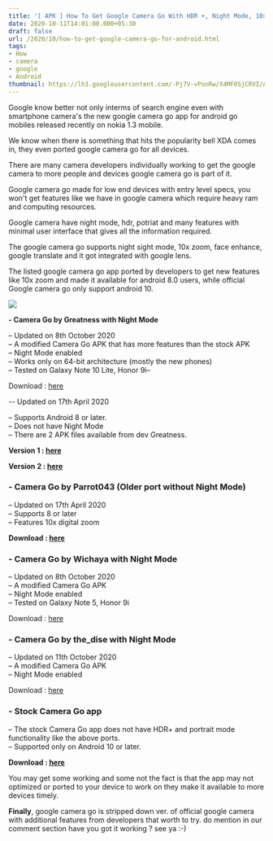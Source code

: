 ```yaml
---
title: '[ APK ] How To Get Google Camera Go With HDR +, Night Mode, 10xzoom For Android !'
date: 2020-10-11T14:01:00.000+05:30
draft: false
url: /2020/10/how-to-get-google-camera-go-for-android.html
tags: 
- How
- camera
- google
- Android
thumbnail: https://lh3.googleusercontent.com/-Pj7V-vPonRw/X4MF0SjCRVI/AAAAAAAABxQ/yqcnvvbUw7woxQvHmFkmbVKRibieLNR4QCLcBGAsYHQ/s1600/1602422220642104-0.png
---
```


  

Google know better not only interms of search engine even with smartphone camera's the new google camera go app for android go mobiles released recently on nokia 1.3 mobile.

  

We know when there is something that hits the popularity bell XDA comes in, they even ported google camera go for all devices.

  

There are many camera developers individually working to get the google camera to more people and devices google camera go is part of it.

  

Google camera go made for low end devices with entry level specs, you won't get features like we have in google camera which require heavy ram and computing resources.

  

Google camera have night mode, hdr, potriat and many features with minimal user interface that gives all the information required.

  

The google camera go supports night sight mode, 10x zoom, face enhance, google translate and it got integrated with google lens.

  

The listed google camera go app ported by developers to get new features like 10x zoom and made it available for android 8.0 users, while official Google camera go only support android 10.

  

 ![](https://lh3.googleusercontent.com/-5jkUIDGrvBM/X4Lrnh9OuSI/AAAAAAAABxE/1inR_LF7Zu86Pzkg8pH3AwGm9OOckYMtQCLcBGAsYHQ/s1600/1602415511176410-0.png) 

**\- Camera Go by Greatness with Night Mode**  

– Updated on 8th October 2020  
– A modified Camera Go APK that has more features than the stock APK  
– Night Mode enabled  
– Works only on 64-bit architecture (mostly the new phones)  
– Tested on Galaxy Note 10 Lite, Honor 9i–

Download : [here](https://f.celsoazevedo.com/file/cfiles/gcm1/GCam-Go-Greatness-v1.apk)

\-- Updated on 17th April 2020

– Supports Android 8 or later.  
– Does not have Night Mode  
– There are 2 APK files available from dev Greatness.   

**Version 1 : [here](https://www.celsoazevedo.com/files/android/google-camera/f/changelog1438/)**

**Version 2 : [here](https://f.celsoazevedo.com/file/cfiles/gcm1/GCam_Go.GreatnessTest2.apk)**

### **\- Camera Go by Parrot043 (Older port without Night Mode)**

– Updated on 17th April 2020  
– Supports 8 or later  
– Features 10x digital zoom

**Download : [here](https://www.celsoazevedo.com/files/android/google-camera/dev-parrot043/#apk1520)**

### **\- Camera Go by Wichaya with Night Mode**

– Updated on 8th October 2020  
– A modified Camera Go APK  
– Night Mode enabled  
– Tested on Galaxy Note 5, Honor 9i

Download : [here](https://1-dontsharethislink.celsoazevedo.com/file/filesc/Camera_Go_1.8.3_Wichaya.apk) 

### **\- Camera Go by the\_dise with Night Mode**

– Updated on 11th October 2020  
– A modified Camera Go APK  
– Night Mode enabled

Download : [here](https://ukcdn.cyanogenmods.org/downloads/APK/GCam/the_dise/DMGC-Go-ver.1.0-the_dise.apk)

### **\- Stock Camera Go app**  

– The stock Camera Go app does not have HDR+ and portrait mode functionality like the above ports.  
– Supported only on Android 10 or later.

**Download : [here](https://drive.google.com/file/d/1g_lMQXQPrABaUGC4hZJj50y6ZrsCqWMN/view)**

You may get some working and some not the fact is that the app may not optimized or ported to your device to work on they make it available to more devices timely.

**Finally**, google camera go is stripped down ver. of official google camera with additional features from developers that worth to try. do mention in our comment section have you got it working ? see ya :-)